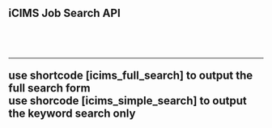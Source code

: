 <h2>iCIMS Job Search API<h2><br>
<hr>
use shortcode [icims_full_search] to output the full search form
<br/>
use shorcode [icims_simple_search] to output the keyword search only  
